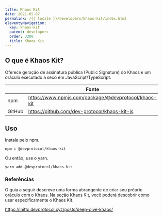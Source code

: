```yaml
---
title: Khaos Kit
date: 2021-05-07
permalink: /{{ locale }}/developers/khaos-kit/index.html
eleventyNavigation:
  key: khaos-kit
  parent: developers
  order: 3300
  title: Khaos Kit
---
```


## O que é Khaos Kit?

Oferece geração de assinatura pública (Public Signature) do Khaos e um oráculo executado a seco em JavaScript/TypeScript.

|        | Fonte                                                |
| ------ | ---------------------------------------------------- |
| npm    | https://www.npmjs.com/package/@devprotocol/khaos-kit |
| GitHub | https://github.com/dev-protocol/khaos-kit-js         |

## Uso

Instale pelo npm.

```bash
npm i @devprotocol/khaos-kit
```
Ou então, use o yarn.

```bash
yarn add @devprotocol/khaos-kit
```

### Referências

O guia a seguir descreve uma forma abrangente de criar seu próprio oráculo com o Khaos. Na seção Khaos Kit, você poderá descobrir como usar especificamente o Khaos Kit.

https://initto.devprotocol.xyz/posts/deep-dive-khaos/
